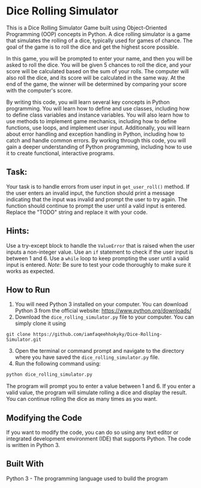 # Dice Rolling Simulator

This is a Dice Rolling Simulator Game built using Object-Oriented Programming (OOP) concepts in Python. A dice rolling simulator is a game that simulates the rolling of a dice, typically used for games of chance. The goal of the game is to roll the dice and get the highest score possible.

In this game, you will be prompted to enter your name, and then you will be asked to roll the dice. You will be given 5 chances to roll the dice, and your score will be calculated based on the sum of your rolls. The computer will also roll the dice, and its score will be calculated in the same way. At the end of the game, the winner will be determined by comparing your score with the computer's score.

By writing this code, you will learn several key concepts in Python programming. You will learn how to define and use classes, including how to define class variables and instance variables. You will also learn how to use methods to implement game mechanics, including how to define functions, use loops, and implement user input. Additionally, you will learn about error handling and exception handling in Python, including how to catch and handle common errors. By working through this code, you will gain a deeper understanding of Python programming, including how to use it to create functional, interactive programs.

## Task:

Your task is to handle errors from user input in `get_user_roll()` method. If the user enters an invalid input, the function should print a message indicating that the input was invalid and prompt the user to try again. The function should continue to prompt the user until a valid input is entered.
Replace the "TODO" string and replace it with your code.

## Hints:

Use a try-except block to handle the `ValueError` that is raised when the user inputs a non-integer value.
Use an `if` statement to check if the user input is between 1 and 6.
Use a `while` loop to keep prompting the user until a valid input is entered.
_Note:_
Be sure to test your code thoroughly to make sure it works as expected.

## How to Run

1. You will need Python 3 installed on your computer. You can download Python 3 from the official website: https://www.python.org/downloads/
2. Download the `dice_rolling_simulator.py` file to your computer. You can simply clone it using

```git
git clone https://github.com/iamfaqeehhokyky/Dice-Rolling-Simulator.git
```

3. Open the terminal or command prompt and navigate to the directory where you have saved the `dice_rolling_simulator.py` file.
4. Run the following command using:

```py
python dice_rolling_simulator.py
```

The program will prompt you to enter a value between 1 and 6. If you enter a valid value, the program will simulate rolling a dice and display the result. You can continue rolling the dice as many times as you want.

## Modifying the Code

If you want to modify the code, you can do so using any text editor or integrated development environment (IDE) that supports Python. The code is written in Python 3.

## Built With

Python 3 - The programming language used to build the program
